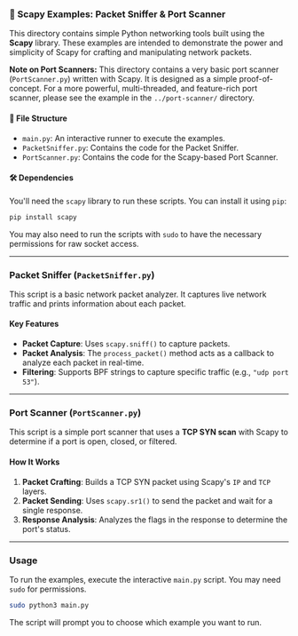 ### 📝 Scapy Examples: Packet Sniffer & Port Scanner

This directory contains simple Python networking tools built using the **Scapy** library. These examples are intended to demonstrate the power and simplicity of Scapy for crafting and manipulating network packets.

**Note on Port Scanners:** This directory contains a very basic port scanner (`PortScanner.py`) written with Scapy. It is designed as a simple proof-of-concept. For a more powerful, multi-threaded, and feature-rich port scanner, please see the example in the `../port-scanner/` directory.

#### 📂 File Structure

  * `main.py`: An interactive runner to execute the examples.
  * `PacketSniffer.py`: Contains the code for the Packet Sniffer.
  * `PortScanner.py`: Contains the code for the Scapy-based Port Scanner.

#### 🛠️ Dependencies

You'll need the `scapy` library to run these scripts. You can install it using `pip`:

```bash
pip install scapy
```

You may also need to run the scripts with `sudo` to have the necessary permissions for raw socket access.

-----

### Packet Sniffer (`PacketSniffer.py`)

This script is a basic network packet analyzer. It captures live network traffic and prints information about each packet.

#### Key Features

  * **Packet Capture**: Uses `scapy.sniff()` to capture packets.
  * **Packet Analysis**: The `process_packet()` method acts as a callback to analyze each packet in real-time.
  * **Filtering**: Supports BPF strings to capture specific traffic (e.g., `"udp port 53"`).

-----

### Port Scanner (`PortScanner.py`)

This script is a simple port scanner that uses a **TCP SYN scan** with Scapy to determine if a port is open, closed, or filtered.

#### How It Works

1.  **Packet Crafting**: Builds a TCP SYN packet using Scapy's `IP` and `TCP` layers.
2.  **Packet Sending**: Uses `scapy.sr1()` to send the packet and wait for a single response.
3.  **Response Analysis**: Analyzes the flags in the response to determine the port's status.

---

### Usage

To run the examples, execute the interactive `main.py` script. You may need `sudo` for permissions.

```bash
sudo python3 main.py
```

The script will prompt you to choose which example you want to run.